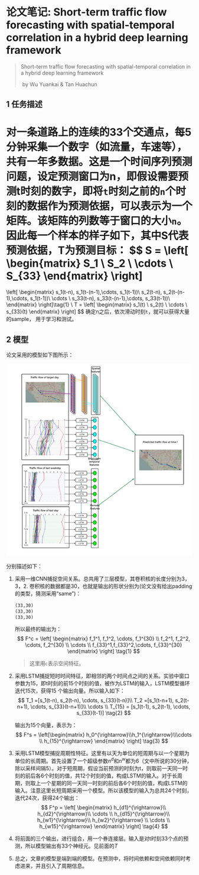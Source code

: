 #  论文笔记: Short-term traffic flow forecasting with spatial-temporal correlation in a hybrid deep learning framework

> Short-term traffic flow forecasting with spatial-temporal correlation in a hybrid deep learning framework
>
> ​        by Wu Yuankai & Tan Huachun

## 1 任务描述

 

​        对一条道路上的连续的33个交通点，每5分钟采集一个数字（如流量，车速等），共有一年多数据。这是一个时间序列预测问题，设定预测窗口为n，即假设需要预测t时刻的数字，即将`t`时刻之前的`n`个时刻的数据作为预测依据，可以表示为一个矩阵。该矩阵的列数等于窗口的大小`n`。因此每一个样本的样子如下，其中S代表预测依据，T为预测目标：
$$
S = 
\left[
\begin{matrix}
S_1 \\
S_2 \\
\cdots \\
S_{33}
\end{matrix}
\right]
= 
\left[ 
\begin{matrix}
s_1(t-n), s_1(t-(n-1),\cdots, s_1(t-1))\\
s_2(t-n), s_2(t-(n-1),\cdots, s_1(t-1))\\
\cdots \\
s_33(t-n), s_33(t-(n-1),\cdots, s_33(t-1))\\
\end{matrix}
\right]\tag{1}
\\
T =
\left[
\begin{matrix}
s_1(t) \\
s_2(t) \\
\cdots \\
s_{33}(t)
\end{matrix}
\right]
$$
确定n之后，依次滑动时刻`t`，就可以获得大量的sample， 用于学习和测试。

## 2 模型

论文采用的模型如下图所示：

![note1-1](./imags/note1-1.png)

分别描述如下：

1. 采用一维CNN捕捉空间关系。总共用了三层模型，其卷积核的长度分别为3，3，2. 卷积核的数据都是30，也就是输出的形状分别为(论文没有给出padding的类型，猜测采用“same”)：

   ```
   (33,30) 
   (33,30) 
   (33,30)
   ```

   所以最终的输出为：
   $$
   F^c =
   \left[
   \begin{matrix}
   f_1^1, f_1^2, \cdots, f_1^{30} \\
   f_2^1, f_2^2, \cdots, f_2^{30} \\
   \cdots \\
   f_{33}^1,f_{33}^2,\cdots, f_{33}^{30}
   \end{matrix}
   \right] \tag{1}
   $$

   > 这里用`c`表示空间特征。

2. 采用LSTM捕捉短时时间特征，即相邻的两个时间点之间的关系。实验中窗口参数为15，即t时刻的前15个时刻的值，被作为LSTM的输入，LSTM模型循环迭代15次，获得15 个输出向量。所以输入如下：
   $$
   T_1 =[s_1(t-n), s_2(t-n), \cdots, s_{33}(t-n)]\\
   T_2 =[s_1(t-n+1), s_2(t-n+1), \cdots, s_{33}(t-n+1)]\\
   \cdots \\
   T_{15} = [s_1(t-1), s_2(t-1), \cdots, s_{33}(t-1)]
   \tag{2}
   $$
   

   输出为15个向量，表示为：
   $$
   F^s = 
   \left[\begin{matrix}
   h_0^{\rightarrow}\\h_1^{\rightarrow}\\\cdots \\ h_{15}^{\rightarrow}
   \end{matrix}
   \right]
   \tag{3}
   $$

3. 采用LSTM模型捕捉周期性特征。这里有以天为单位的短周期与以一个星期为单位的长周期。首先设置了一个超级参数$n^d$和$n^w$都为6（文中所说的30分钟，除以采样间隔5）。对于短周期，假设当前预测的时刻为t，则取前一天同一时刻的前后各6个时刻的值，共12个时刻的值，构成LSTM的输入。对于长周期，则取上一个星期的同一天同一时刻的前后各6个时刻的值，构成LSTM的输入。注意这里长短周期采用一个模型。所以该模型的输入为总共24个时刻，迭代24次，获得24个输出：
   $$
   F^p =
   \left[
   \begin{matrix}
   h_{d1}^{\rightarrow}\\
   h_{d2}^{\rightarrow}\\
   \cdots  \\
   h_{d15}^{\rightarrow}\\
   h_{w1}^{\rightarrow}\\
   h_{w2}^{\rightarrow} \\
   \cdots \\
   h_{w15}^{\rightarrow}
   \end{matrix}
   \right]
   \tag{4}
   $$
   
4. 将前面的三个输出，进行组合，用一个券连接层。输入是对t时刻33个点的预测，所以模型输出有33个神经元。见前面的$T$

5.  总之，文章的模型是端到端的模型。在预测中，将时间依赖和空间依赖同时考虑进来，并且引入了周期信息。